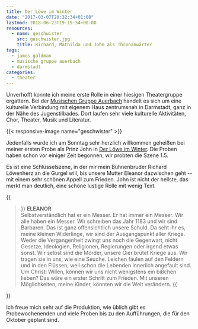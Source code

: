 ```yaml
---
title: Der Löwe im Winter
date: "2017-03-07T20:32:34+01:00"
lastmod: 2018-06-23T19:19:54+00:00
resources:
  - name: geschwister
    src: geschwister.jpg
    title: Richard, Mathilda und John als Thronanwärter
tags: 
  - james goldman
  - musische gruppe auerbach
  - darmstadt
categories:
  - theater
---
```

Unverhofft konnte ich meine erste Rolle in einer hiesigen Theatergruppe ergattern. Bei der [Musischen Gruppe Auerbach](https://mga-darmstadt.de/) handelt es sich um eine kulturelle Verbindung mit eigenem Haus zentrumsnah in Darmstadt, ganz in der Nähe des Jugenstilbades. Dort laufen sehr viele kulturelle Aktivitäten, Chor, Theater, Musik und Literatur. 

<!--more-->

{{< responsive-image name="geschwister" >}}

Jedenfalls wurde ich am Sonntag sehr herzlich willkommen geheißen bei meiner ersten Probe als Prinz John in [Der Löwe im Winter](https://de.wikipedia.org/wiki/Der_L%C3%B6we_im_Winter). Die Proben haben schon vor einiger Zeit begonnen, wir probten die Szene 1.5. 

Es ist eine Schlüsselszene, in der mir mein Bühnenbruder Richard Löwenherz an die Gurgel will, bis unsere Mutter Eleanor dazwischen geht -- mit einem sehr schönen Appell zum Frieden. John ist nicht der hellste, das merkt man deutlich, eine schöne lustige Rolle mit wenig Text. 

{{<blockquote cite="James Goldman, Der Löwe im Winter, Deutsch von Susanne Meister">}}
  <strong>ELEANOR</strong><br>
  Selbstverständlich hat er ein Messer. Er hat immer ein Messer. Wir alle haben ein Messer. Wir schreiben das Jahr 1183 und wir sind Barbaren. Das ist ganz offensichtlich unsere Schuld. Da seht ihr es, meine kleinen Widerlinge, wir sind der Ausgangspunkt aller Kriege. Weder die Vergangenheit zwingt uns noch die Gegenwart, nicht Gesetze, Ideologien, Religionen, Regierungen oder irgend etwas sonst. Wir selbst sind die Mörder, unsere Gier brütet Kriege aus. Wir tragen sie in uns, wie eine Seuche. Leichen faulen auf den Feldern und in den Flüssen, weil schon die Lebenden innerlich angefault sind. Um Christi Willen, können wir uns nicht wenigstens ein bißchen lieben? Das wäre ein erster Schritt zum Frieden. Mit unseren Möglichkeiten, meine Kinder, könnten wir die Welt verändern.
{{</blockquote>}}

Ich freue mich sehr auf die Produktion, wie üblich gibt es Probewochenenden und viele Proben bis zu den Aufführungen, die für den Oktober geplant sind. 